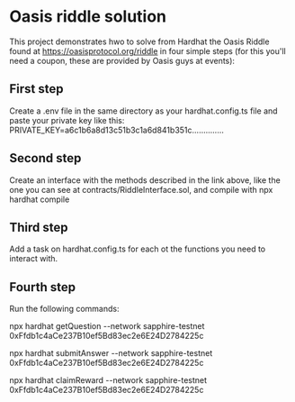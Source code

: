 # Oasis riddle solution

This project demonstrates hwo to solve from Hardhat the Oasis Riddle found at https://oasisprotocol.org/riddle in four simple steps (for this you'll need a coupon, these are provided by Oasis guys at events):

## First step

Create a .env file in the same directory as your hardhat.config.ts file and paste your private key like this: PRIVATE_KEY=a6c1b6a8d13c51b3c1a6d841b351c..............

## Second step

Create an interface with the methods described in the link above, like the one you can see at contracts/RiddleInterface.sol, and compile with npx hardhat compile

## Third step

Add a task on hardhat.config.ts for each ot the functions you need to interact with.

## Fourth step

Run the following commands:

npx hardhat getQuestion --network sapphire-testnet 0xFfdb1c4aCe237B10ef5Bd83ec2e6E24D2784225c <coupon code>

npx hardhat submitAnswer --network sapphire-testnet 0xFfdb1c4aCe237B10ef5Bd83ec2e6E24D2784225c <coupon code> <answer>

npx hardhat claimReward --network sapphire-testnet 0xFfdb1c4aCe237B10ef5Bd83ec2e6E24D2784225c <coupon code>